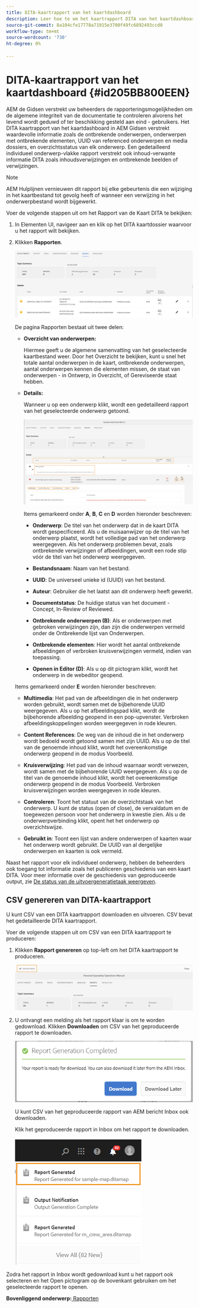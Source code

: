 ```yaml
---
title: DITA-kaartrapport van het kaartdashboard
description: Leer hoe te om het kaartrapport DITA van het kaartdashboard te bepalen
source-git-commit: 8a104cfe17778a71915e3700f49fc6892493ccd0
workflow-type: tm+mt
source-wordcount: '730'
ht-degree: 0%

---
```



# DITA-kaartrapport van het kaartdashboard {#id205BB800EEN}

AEM de Gidsen verstrekt uw beheerders de rapporteringsmogelijkheden om de algemene integriteit van de documentatie te controleren alvorens het levend wordt geduwd of ter beschikking gesteld aan eind - gebruikers. Het DITA kaartrapport van het kaartdashboard in AEM Gidsen verstrekt waardevolle informatie zoals de ontbrekende onderwerpen, onderwerpen met ontbrekende elementen, UUID van referenced onderwerpen en media dossiers, en overzichtsstatus van elk onderwerp. Een gedetailleerd individueel onderwerp-vlakke rapport verstrekt ook inhoud-verwante informatie DITA zoals inhoudsverwijzingen en ontbrekende beelden of verwijzingen.

>[!NOTE]
>
> AEM Hulplijnen vernieuwen dit rapport bij elke gebeurtenis die een wijziging in het kaartbestand tot gevolg heeft of wanneer een verwijzing in het onderwerpbestand wordt bijgewerkt.

Voer de volgende stappen uit om het Rapport van de Kaart DITA te bekijken:

1. In Elementen UI, navigeer aan en klik op het DITA kaartdossier waarvoor u het rapport wilt bekijken.

1. Klikken **Rapporten**.

   ![](images/reports-page-uuid.png)

   De pagina Rapporten bestaat uit twee delen:

   - **Overzicht van onderwerpen:**

      Hiermee geeft u de algemene samenvatting van het geselecteerde kaartbestand weer. Door het Overzicht te bekijken, kunt u snel het totale aantal onderwerpen in de kaart, ontbrekende onderwerpen, aantal onderwerpen kennen die elementen missen, de staat van onderwerpen - in Ontwerp, in Overzicht, of Gereviseerde staat hebben.

   - **Details:**

      Wanneer u op een onderwerp klikt, wordt een gedetailleerd rapport van het geselecteerde onderwerp getoond.

      ![](images/detailed-report-uuid.png)

      Items gemarkeerd onder **A**, **B**, **C** en **D** worden hieronder beschreven:

      - **Onderwerp**: De titel van het onderwerp dat in de kaart DITA wordt gespecificeerd. Als u de muisaanwijzer op de titel van het onderwerp plaatst, wordt het volledige pad van het onderwerp weergegeven. Als het onderwerp problemen bevat, zoals ontbrekende verwijzingen of afbeeldingen, wordt een rode stip vóór de titel van het onderwerp weergegeven.

      - **Bestandsnaam**: Naam van het bestand.

      - **UUID**: De universeel unieke id \(UUID\) van het bestand.

      - **Auteur**: Gebruiker die het laatst aan dit onderwerp heeft gewerkt.

      - **Documentstatus**: De huidige status van het document - Concept, In-Review of Reviewed.

      - **Ontbrekende onderwerpen \(B\)**: Als er onderwerpen met gebroken verwijzingen zijn, dan zijn die onderwerpen vermeld onder de Ontbrekende lijst van Onderwerpen.

      - **Ontbrekende elementen**: Hier wordt het aantal ontbrekende afbeeldingen of verbroken kruisverwijzingen vermeld, indien van toepassing.

      - **Openen in Editor \(D\)**: Als u op dit pictogram klikt, wordt het onderwerp in de webeditor geopend.

   Items gemarkeerd onder **E** worden hieronder beschreven:

   - **Multimedia**: Het pad van de afbeeldingen die in het onderwerp worden gebruikt, wordt samen met de bijbehorende UUID weergegeven. Als u op het afbeeldingspad klikt, wordt de bijbehorende afbeelding geopend in een pop-upvenster. Verbroken afbeeldingskoppelingen worden weergegeven in rode kleuren.

   - **Content References**: De weg van de inhoud die in het onderwerp wordt bedoeld wordt getoond samen met zijn UUID. Als u op de titel van de genoemde inhoud klikt, wordt het overeenkomstige onderwerp geopend in de modus Voorbeeld.

   - **Kruisverwijzing**: Het pad van de inhoud waarnaar wordt verwezen, wordt samen met de bijbehorende UUID weergegeven. Als u op de titel van de genoemde inhoud klikt, wordt het overeenkomstige onderwerp geopend in de modus Voorbeeld. Verbroken kruisverwijzingen worden weergegeven in rode kleuren.

   - **Controleren**: Toont het statuut van de overzichtstaak van het onderwerp. U kunt de status \(open of close\), de vervaldatum en de toegewezen persoon voor het onderwerp in kwestie zien. Als u de onderwerpverbinding klikt, opent het het onderwerp op overzichtswijze.

   - **Gebruikt in**: Toont een lijst van andere onderwerpen of kaarten waar het onderwerp wordt gebruikt. De UUID van al dergelijke onderwerpen en kaarten is ook vermeld.



Naast het rapport voor elk individueel onderwerp, hebben de beheerders ook toegang tot informatie zoals het publiceren geschiedenis van een kaart DITA. Voor meer informatie over de geschiedenis van geproduceerde output, zie [De status van de uitvoergeneratietaak weergeven](generate-output-for-a-dita-map.md#viewing_output_history).

## CSV genereren van DITA-kaartrapport

U kunt CSV van een DITA kaartrapport downloaden en uitvoeren. CSV bevat het gedetailleerde DITA kaartrapport.

Voer de volgende stappen uit om CSV van een DITA kaartrapport te produceren:

1. Klikken **Rapport genereren** op top-left om het DITA kaartrapport te produceren.

   ![](images/generate-DITA-map-report.png)

1. U ontvangt een melding als het rapport klaar is om te worden gedownload. Klikken **Downloaden** om CSV van het geproduceerde rapport te downloaden.

   ![](images/download-report-dialog.png)


   U kunt CSV van het geproduceerde rapport van AEM bericht Inbox ook downloaden.

   Klik het geproduceerde rapport in Inbox om het rapport te downloaden.

   ![](images/report-inbox--notification.png)

Zodra het rapport in Inbox wordt gedownload kunt u het rapport ook selecteren en het Open pictogram op de bovenkant gebruiken om het geselecteerde rapport te openen.

**Bovenliggend onderwerp:**[ Rapporten](reports-intro.md)

